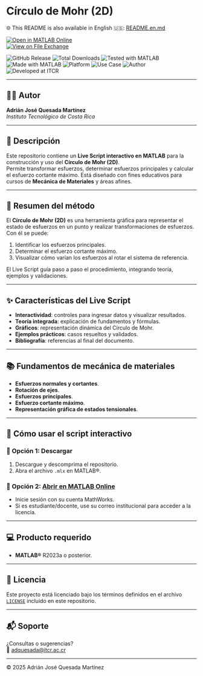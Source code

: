 # Círculo de Mohr (2D)

🌐 This README is also available in English 🇺🇸: [README.en.md](README.en.md)

[![Open in MATLAB Online](https://www.mathworks.com/images/responsive/global/open-in-matlab-online.svg)](https://matlab.mathworks.com/open/github/v1?repo=adriancrc/Circulo-de-Mohr)  
[![View on File Exchange](https://www.mathworks.com/matlabcentral/images/matlab-file-exchange.svg)](https://la.mathworks.com/matlabcentral/fileexchange/)  

![GitHub Release](https://img.shields.io/github/v/release/adriancrc/Circulo-de-Mohr)
![Total Downloads](https://img.shields.io/github/downloads/adriancrc/Circulo-de-Mohr/total)
![Tested with MATLAB](https://img.shields.io/endpoint?url=https%3A%2F%2Fraw.githubusercontent.com%2Fadriancrc%2FCirculo-de-Mohr%2Fmain%2Freport%2Fbadge%2Ftested_with.json)
![Made with MATLAB](https://img.shields.io/badge/Made%20with-MATLAB-blue)
![Platform](https://img.shields.io/badge/Platform-Windows%20%7C%20macOS%20%7C%20Linux-lightgrey)
![Use Case](https://img.shields.io/badge/Use-Educational-success)
![Author](https://img.shields.io/badge/Author-Adrián%20Quesada%20Martínez-blueviolet)
![Developed at ITCR](https://img.shields.io/badge/Developed%20at-ITCR-blue)

---

## 👨‍💻 Autor
**Adrián José Quesada Martínez**  
*Instituto Tecnológico de Costa Rica*

---

## 📘 Descripción

Este repositorio contiene un **Live Script interactivo en MATLAB** para la construcción y uso del **Círculo de Mohr (2D)**.  
Permite transformar esfuerzos, determinar esfuerzos principales y calcular el esfuerzo cortante máximo. Está diseñado con fines educativos para cursos de **Mecánica de Materiales** y áreas afines.

---

## 🧠 Resumen del método

El **Círculo de Mohr (2D)** es una herramienta gráfica para representar el estado de esfuerzos en un punto y realizar transformaciones de esfuerzos. Con él se puede:

1. Identificar los esfuerzos principales.
2. Determinar el esfuerzo cortante máximo.
3. Visualizar cómo varían los esfuerzos al rotar el sistema de referencia.

El Live Script guía paso a paso el procedimiento, integrando teoría, ejemplos y validaciones.

---

## ✨ Características del Live Script

- **Interactividad**: controles para ingresar datos y visualizar resultados.
- **Teoría integrada**: explicación de fundamentos y fórmulas.
- **Gráficos**: representación dinámica del Círculo de Mohr.
- **Ejemplos prácticos**: casos resueltos y validados.
- **Bibliografía**: referencias al final del documento.

---

## 📚 Fundamentos de mecánica de materiales

- **Esfuerzos normales y cortantes**.
- **Rotación de ejes**.
- **Esfuerzos principales**.
- **Esfuerzo cortante máximo**.
- **Representación gráfica de estados tensionales**.

---

## 🚀 Cómo usar el script interactivo

### 🔹 Opción 1: Descargar

1. Descargue y descomprima el repositorio.
2. Abra el archivo `.mlx` en MATLAB®.

### 🔹 Opción 2: [Abrir en MATLAB Online](https://matlab.mathworks.com/open/github/v1?repo=adriancrc/Circulo-de-Mohr)

- Inicie sesión con su cuenta MathWorks.
- Si es estudiante/docente, use su correo institucional para acceder a la licencia.

---

## 💻 Producto requerido

- **MATLAB®** R2023a o posterior.

---

## 📄 Licencia

Este proyecto está licenciado bajo los términos definidos en el archivo [`LICENSE`](LICENSE) incluido en este repositorio.

---

## 📬 Soporte

¿Consultas o sugerencias?  
📧 [adquesada@itcr.ac.cr](mailto:adquesada@itcr.ac.cr)

---

© 2025 Adrián José Quesada Martínez
